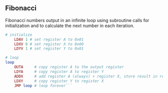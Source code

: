 ## Fibonacci

Fibonacci numbers output in an infinite loop using subroutine calls for initialization and to calculate the next number in each iteration.

```ruby
# initialize
    LDAV 1 # set register A to 0x01
    LDXV 0 # set register X to 0x00
    LDYV 1 # set register Y to 0x01

# loop
loop
    OUTA     # copy register A to the output register
    LDYA     # copy register A to register Y
    ADDX     # add register A (always) + register X, store result in register A (always)
    LDXY     # copy register Y to register X
    JMP loop # loop forever```
